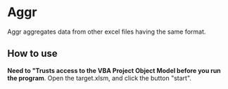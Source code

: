 # Aggr
Aggr aggregates data from other excel files having the same format.

## How to use
**Need to "Trusts access to the VBA Project Object Model before you run the program**.
Open the target.xlsm, and click the button "start".